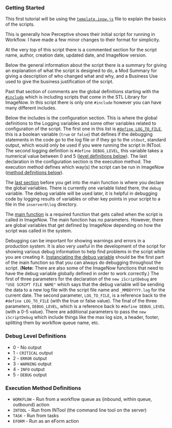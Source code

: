 ### Getting Started

This first tutorial will be using the [`template.inow.js`](scripts/template.inow.js) file to explain the basics of the scripts.

This is generally how Perceptive shows their initial script for running in Workflow. I have made a few minor changes to their format for simplicity.

At the very top of this script there is a commented section for the script name, author, creation date, updated date, and ImageNow version.

Below the general information about the script there is a summary for giving an explanation of what the script is designed to do, a Mod Summary for giving a description of who changed what and why, and a Business Use used to give the business justification of the script.

Past that section of comments are the global definitions starting with the [`#include`](scripts/template.inow.js#LC21) which is including scripts that come in the STL Library for ImageNow. In this script there is only one `#include` however you can have many different includes.  

Below the includes is the configuration section. This is where the global definitions to the Logging variables and some other variables related to configuration of the script. The first one in this list is [`#define LOG_TO_FILE`](scripts/template.inow.js#LC24), this is a boolean variable (`true` or `false`) that defines if the debugging statements in the code go to the log file or if they go to the `stdout`, standard output, which would only be used if you were running the script in INTool. The second logging definition is `#define DEBUG_LEVEL`, this variable takes a numerical value between 0 and 5 ([level definitions below](#debug-level-definitions)). The last declaration in the configuration section is the execution method. The execution method defines which way(s) the script can be run in ImageNow ([method definitions below](#execution-method-definitions)).

The [last section](scripts/template.inow.js#LC31) before you get into the main function is where you declare the global variables. There is currently one variable listed there, the `debug` variable. The debug variable will be used later, it is helpful in debugging code by logging results of variables or other key points in your script to a file in the `inserver6\log` directory.

The [main function](scripts/template.inow.js#LC34) is a required function that gets called when the script is called in ImageNow. The main function has no parameters. However, there are global variables that get defined by ImageNow depending on how the script was called in the system.

Debugging can be important for showing warnings and errors in a production system. It is also very useful in the development of the script for showing various debug information to help find problems in the script while you are creating it. [Instanciating the debug variable](scripts/template.inow.js#LC37) should be the first part of the main function so that you can always do debugging throughout the script. (**Note:** There are also some of the ImageNow functions that need to have the debug variable globally defined in order to work correctly.) The first of three parameters for the declaration of the `new iScriptDebug` are `"USE SCRIPT FILE NAME"` which says that the debug variable will be sending the data to a new log file with the script file name and `_MMDDYYYY.log` for the current date. The second parameter, `LOG_TO_FILE`, is a reference back to the `#define LOG_TO_FILE` (with the true or false value). The final of the three parameters, `DEBUG_LEVEL`, which is a reference back to `#define DEBUG_LEVEL` (with a 0-5 value). There are additional parameters to pass the `new iScriptDebug` which include things like the max log size, a header, footer, splitting them by workflow queue name, etc.

### Debug Level Definitions

* 0 - No output
* 1 - `CRITICAL` output
* 2 - `ERROR` output
* 3 - `WARNING` output
* 4 - `INFO` output
* 5 - `DEBUG` output

### Execution Method Definitions

* `WORKFLOW` - Run from a workflow queue as (inbound, within queue, outbound) action
* `INTOOL` - Run from INTool (the command line tool on the server)
* `TASK` - Run from tasks
* `EFORM` - Run as an eForm action
